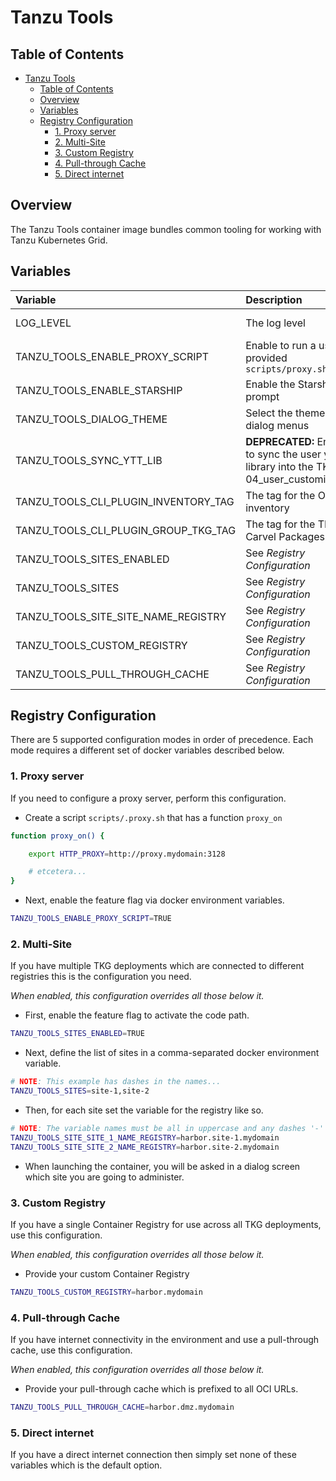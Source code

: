 # Tanzu Tools

## Table of Contents

- [Tanzu Tools](#tanzu-tools)
  - [Table of Contents](#table-of-contents)
  - [Overview](#overview)
  - [Variables](#variables)
  - [Registry Configuration](#registry-configuration)
    - [1. Proxy server](#1-proxy-server)
    - [2. Multi-Site](#2-multi-site)
    - [3. Custom Registry](#3-custom-registry)
    - [4. Pull-through Cache](#4-pull-through-cache)
    - [5. Direct internet](#5-direct-internet)

## Overview

The Tanzu Tools container image bundles common tooling for working with Tanzu Kubernetes Grid.

## Variables

| Variable                             | Description                                                                             | Default |                                 Example                                 |
| :----------------------------------- | :-------------------------------------------------------------------------------------- | :-----: | :--------------------------------------------------------------------- |
| LOG_LEVEL                            | The log level                                                                           |  INFO   |                         DEBUG, INFO, WARN, ERR                          |
| TANZU_TOOLS_ENABLE_PROXY_SCRIPT      | Enable to run a user-provided `scripts/proxy.sh`                                        |  FALSE  |                               TRUE, FALSE                               |
| TANZU_TOOLS_ENABLE_STARSHIP          | Enable the Starship prompt                                                              |  FALSE  |                               TRUE, FALSE                               |
| TANZU_TOOLS_DIALOG_THEME             | Select the theme for dialog menus                                                       | default | See the [.dialogrc](nix/oci/tanzu-tools/root/etc/skel/.dialogrc) folder |
| TANZU_TOOLS_SYNC_YTT_LIB             | **DEPRECATED:** Enable to sync the user ytt library into the TKG 04_user_customizations |  FALSE  |                               TRUE, FALSE                               |
| TANZU_TOOLS_CLI_PLUGIN_INVENTORY_TAG | The tag for the OCI inventory                                                           | latest  |                           latest, 2023.11.09                            |
| TANZU_TOOLS_CLI_PLUGIN_GROUP_TKG_TAG | The tag for the TKG Carvel Packages                                                     | latest  |                      latest, v2.20, v2.3.0, v2.3.1                      |
| TANZU_TOOLS_SITES_ENABLED            | See _Registry Configuration_                                                            |  FALSE  |                               TRUE, FALSE                               |
| TANZU_TOOLS_SITES                    | See _Registry Configuration_                                                            |  Empty  |                          site_1,site_2,site_3                           |
| TANZU_TOOLS_SITE_SITE_NAME_REGISTRY  | See _Registry Configuration_                                                            | Empty | harbor.site_a.mydomain |
| TANZU_TOOLS_CUSTOM_REGISTRY          | See _Registry Configuration_                                                            | Empty | harbor.mydomain |
| TANZU_TOOLS_PULL_THROUGH_CACHE       | See _Registry Configuration_                                                            | Empty | harbor.dmz |

## Registry Configuration

There are 5 supported configuration modes in order of precedence. Each mode requires a different set of docker variables described below.

### 1. Proxy server

If you need to configure a proxy server, perform this configuration.

- Create a script `scripts/.proxy.sh` that has a function `proxy_on`

```bash
function proxy_on() {

    export HTTP_PROXY=http://proxy.mydomain:3128

    # etcetera...
}
```

- Next, enable the feature flag via docker environment variables.

```bash
TANZU_TOOLS_ENABLE_PROXY_SCRIPT=TRUE
```

### 2. Multi-Site

If you have multiple TKG deployments which are connected to different registries this is the configuration you need.

_When enabled, this configuration overrides all those below it._

- First, enable the feature flag to activate the code path.

```bash
TANZU_TOOLS_SITES_ENABLED=TRUE
```

- Next, define the list of sites in a comma-separated docker environment variable.

```bash
# NOTE: This example has dashes in the names...
TANZU_TOOLS_SITES=site-1,site-2
```

- Then, for each site set the variable for the registry like so.

```bash
# NOTE: The variable names must be all in uppercase and any dashes '-' converted to an underscore.
TANZU_TOOLS_SITE_SITE_1_NAME_REGISTRY=harbor.site-1.mydomain
TANZU_TOOLS_SITE_SITE_2_NAME_REGISTRY=harbor.site-2.mydomain
```

- When launching the container, you will be asked in a dialog screen which site you are going to administer.

### 3. Custom Registry

If you have a single Container Registry for use across all TKG deployments, use this configuration.

_When enabled, this configuration overrides all those below it._

- Provide your custom Container Registry

```bash
TANZU_TOOLS_CUSTOM_REGISTRY=harbor.mydomain
```

### 4. Pull-through Cache

If you have internet connectivity in the environment and use a pull-through cache, use this configuration.

_When enabled, this configuration overrides all those below it._

- Provide your pull-through cache which is prefixed to all OCI URLs.

```bash
TANZU_TOOLS_PULL_THROUGH_CACHE=harbor.dmz.mydomain
```

### 5. Direct internet

If you have a direct internet connection then simply set none of these variables which is the default option.
